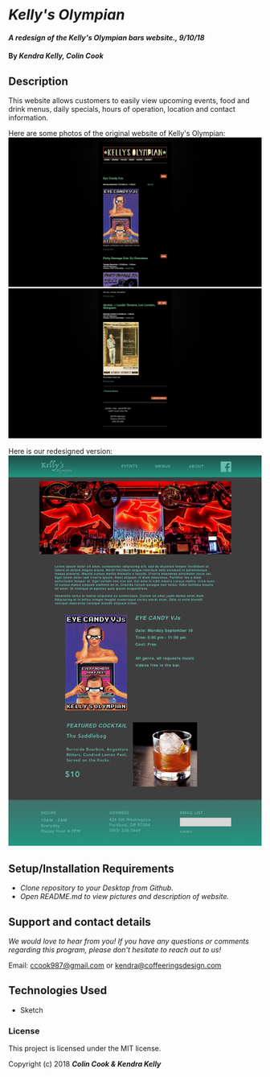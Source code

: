 # _Kelly's Olympian_

#### _A redesign of the Kelly's Olympian bars website., 9/10/18_

#### By _**Kendra Kelly, Colin Cook**_

## Description

This website allows customers to easily view upcoming events, food and drink menus, daily specials, hours of operation, location and contact information.

Here are some photos of the original website of Kelly's Olympian:
![Photo of Kelly's Olympian Website](img/Kellys_olympian_top.png)
![Photo of Kelly's Olympian Website 2](img/Kellys_olympian_bottom.png)

Here is our redesigned version:
![Photo of Redesigned Website](img/Homepage.png)

## Setup/Installation Requirements

* _Clone repository to your Desktop from Github._
* _Open README.md to view pictures and description of website._

## Support and contact details

_We would love to hear from you! If you have any questions or comments regarding this program, please don't hesitate to reach out to us!_

Email: ccook987@gmail.com or kendra@coffeeringsdesign.com

## Technologies Used

* Sketch

### License

This project is licensed under the MIT license.

Copyright (c) 2018 **_Colin Cook & Kendra Kelly_**
